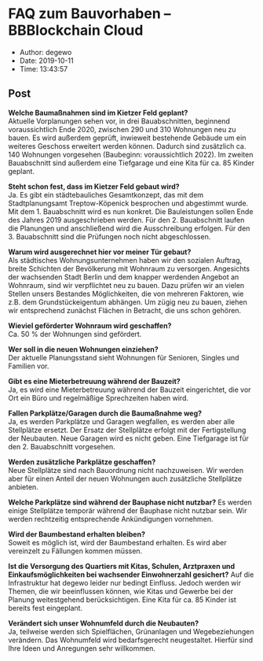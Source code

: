 # FAQ zum Bauvorhaben &#8211; BBBlockchain Cloud

- Author: degewo
- Date: 2019-10-11
- Time: 13:43:57

## Post


<p><strong>Welche Baumaßnahmen sind im Kietzer Feld geplant? </strong><br>Aktuelle Vorplanungen sehen vor, in drei Bauabschnitten, beginnend voraussichtlich Ende 2020, zwischen 290 und 310 Wohnungen neu zu bauen. Es wird außerdem geprüft, inwieweit bestehende Gebäude um ein weiteres Geschoss erweitert werden können. Dadurch sind zusätzlich ca. 140 Wohnungen vorgesehen (Baubeginn: voraussichtlich 2022). Im zweiten Bauabschnitt sind außerdem eine Tiefgarage und eine Kita für ca. 85 Kinder geplant. </p>



<p><strong>Steht schon fest, dass im Kietzer Feld gebaut wird?</strong> <br>Ja. Es gibt ein städtebauliches Gesamtkonzept, das mit dem Stadtplanungsamt Treptow-Köpenick besprochen und abgestimmt wurde. Mit dem 1. Bauabschnitt wird es nun konkret. Die Bauleistungen sollen Ende des Jahres 2019 ausgeschrieben werden. Für den 2. Bauabschnitt laufen die Planungen und anschließend wird die Ausschreibung erfolgen. Für den 3. Bauabschnitt sind die Prüfungen noch nicht abgeschlossen. </p>



<p><strong>Warum wird ausgerechnet hier vor meiner Tür gebaut?</strong>  <br>Als städtisches Wohnungsunternehmen haben wir den sozialen Auftrag, breite Schichten der Bevölkerung mit Wohnraum zu versorgen. Angesichts der wachsenden Stadt Berlin und dem knapper werdenden Angebot an Wohnraum, sind wir verpflichtet neu zu bauen. Dazu prüfen wir an vielen Stellen unsers Bestandes Möglichkeiten, die von mehreren Faktoren, wie z.B. dem Grundstückeigentum abhängen. Um zügig neu zu bauen, ziehen wir entsprechend zunächst Flächen in Betracht, die uns schon gehören. </p>



<p><strong>Wieviel geförderter Wohnraum wird geschaffen? </strong><br>Ca. 50 % der Wohnungen sind gefördert. </p>



<p><strong>Wer soll in die neuen Wohnungen einziehen? </strong> <br>Der aktuelle Planungsstand sieht Wohnungen für Senioren, Singles und Familien vor. </p>



<p><strong>Gibt es eine Mieterbetreuung während der Bauzeit?</strong>  <br>Ja, es wird eine Mieterbetreuung während der Bauzeit eingerichtet, die vor Ort ein Büro und regelmäßige Sprechzeiten haben wird. </p>



<p><strong>Fallen Parkplätze/Garagen durch die Baumaßnahme weg? </strong><br>Ja, es werden Parkplätze und Garagen wegfallen, es werden aber alle Stellplätze ersetzt. Der Ersatz der Stellplätze erfolgt mit der Fertigstellung der Neubauten. Neue Garagen wird es nicht geben. Eine Tiefgarage ist für den 2. Bauabschnitt vorgesehen.  </p>



<p><strong>Werden zusätzliche Parkplätze geschaffen?</strong>  <br>Neue Stellplätze sind nach Bauordnung nicht nachzuweisen. Wir werden aber für einen Anteil der neuen Wohnungen auch zusätzliche Stellplätze anbieten. </p>



<p><strong>Welche Parkplätze sind während der Bauphase nicht nutzbar?</strong>  Es werden einige Stellplätze temporär während der Bauphase nicht nutzbar sein. Wir werden rechtzeitig entsprechende Ankündigungen vornehmen. </p>



<p><strong>Wird der Baumbestand erhalten bleiben? </strong><br>Soweit es möglich ist, wird der Baumbestand erhalten. Es wird aber vereinzelt zu Fällungen kommen müssen. </p>



<p><strong>Ist die Versorgung des Quartiers mit Kitas, Schulen, Arztpraxen und Einkaufsmöglichkeiten bei wachsender Einwohnerzahl gesichert?</strong>  Auf die Infrastruktur hat degewo leider nur bedingt Einfluss. Jedoch werden wir Themen, die wir beeinflussen können, wie Kitas und Gewerbe bei der Planung weitestgehend berücksichtigen. Eine Kita für ca. 85 Kinder ist bereits fest eingeplant.  </p>



<p><strong>Verändert sich unser Wohnumfeld durch die Neubauten?</strong> <br>Ja, teilweise werden sich Spielflächen, Grünanlagen und Wegebeziehungen verändern. Das Wohnumfeld wird bedarfsgerecht neugestaltet. Hierfür sind Ihre Ideen und Anregungen sehr willkommen.   </p>



<p></p>
